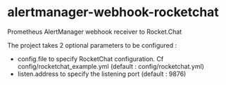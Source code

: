 # alertmanager-webhook-rocketchat
Prometheus AlertManager webhook receiver to Rocket.Chat

The project takes 2 optional parameters to be configured :
- config.file to specify RocketChat configuration. Cf config/rocketchat_example.yml (default : config/rocketchat.yml)
- listen.address to specify the listening port (default : 9876)